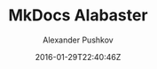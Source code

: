 ---
title: "MkDocs Alabaster"
github: https://github.com/notpushkin/mkdocs-alabaster
demo: https://mkdocs-alabaster.ale.sh/
author: Alexander Pushkov
ssg:
  - MkDocs
cms:
  - No Cms
date: 2016-01-29T22:40:46Z
github_branch: master
description: "Alabaster port for MkDocs"
stale: true
---